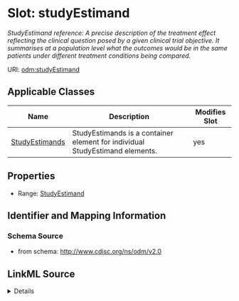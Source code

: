 # Slot: studyEstimand


_StudyEstimand reference: A precise description of the treatment effect reflecting the clinical question posed by a given clinical trial objective. It summarises at a population level what the outcomes would be in the same patients under different treatment conditions being compared._



URI: [odm:studyEstimand](http://www.cdisc.org/ns/odm/v2.0/studyEstimand)



<!-- no inheritance hierarchy -->




## Applicable Classes

| Name | Description | Modifies Slot |
| --- | --- | --- |
[StudyEstimands](StudyEstimands.md) | StudyEstimands is a container element for individual StudyEstimand elements. |  yes  |







## Properties

* Range: [StudyEstimand](StudyEstimand.md)





## Identifier and Mapping Information







### Schema Source


* from schema: http://www.cdisc.org/ns/odm/v2.0




## LinkML Source

<details>
```yaml
name: studyEstimand
description: 'StudyEstimand reference: A precise description of the treatment effect
  reflecting the clinical question posed by a given clinical trial objective. It summarises
  at a population level what the outcomes would be in the same patients under different
  treatment conditions being compared.'
from_schema: http://www.cdisc.org/ns/odm/v2.0
rank: 1000
alias: studyEstimand
domain_of:
- StudyEstimands
range: StudyEstimand

```
</details>